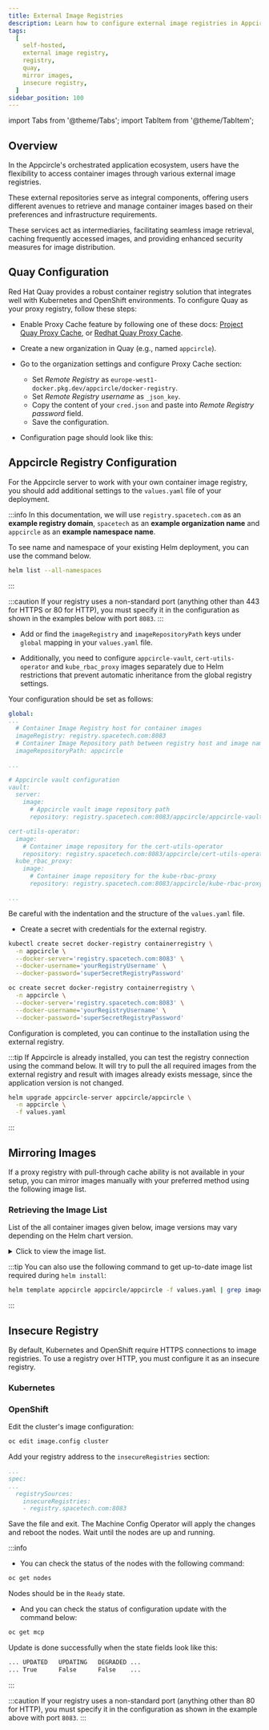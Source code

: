 ```yaml
---
title: External Image Registries
description: Learn how to configure external image registries in Appcircle
tags:
  [
    self-hosted,
    external image registry,
    registry,
    quay,
    mirror images,
    insecure registry,
  ]
sidebar_position: 100
---
```


import Tabs from '@theme/Tabs';
import TabItem from '@theme/TabItem';

## Overview

In the Appcircle's orchestrated application ecosystem, users have the flexibility to access container images through various external image registries.

These external repositories serve as integral components, offering users different avenues to retrieve and manage container images based on their preferences and infrastructure requirements.

These services act as intermediaries, facilitating seamless image retrieval, caching frequently accessed images, and providing enhanced security measures for image distribution.

## Quay Configuration

Red Hat Quay provides a robust container registry solution that integrates well with Kubernetes and OpenShift environments. To configure Quay as your proxy registry, follow these steps:

- Enable Proxy Cache feature by following one of these docs: [Project Quay Proxy Cache](https://docs.projectquay.io/config_quay.html#config-fields-proxy-cache), or [Redhat Quay Proxy Cache](https://docs.redhat.com/en/documentation/red_hat_quay/3.13/html/use_red_hat_quay/quay-as-cache-proxy#red-hat-quay-proxy-cache-procedure).

- Create a new organization in Quay (e.g., named `appcircle`).

- Go to the organization settings and configure Proxy Cache section:
  - Set _Remote Registry_ as `europe-west1-docker.pkg.dev/appcircle/docker-registry`.
  - Set _Remote Registry username_ as `_json_key`.
  - Copy the content of your `cred.json` and paste into _Remote Registry password_ field.
  - Save the configuration.

- Configuration page should look like this:

<Screenshot url='https://cdn.appcircle.io/docs/assets/BE-5592-quay-proxy-cache.png' />

## Appcircle Registry Configuration

For the Appcircle server to work with your own container image registry, you should add additional settings to the `values.yaml` file of your deployment.

:::info
In this documentation, we will use `registry.spacetech.com` as an **example registry domain**, `spacetech` as an **example organization name** and `appcircle` as an **example namespace name**.

To see name and namespace of your existing Helm deployment, you can use the command below.

```bash
helm list --all-namespaces
```

:::

:::caution
If your registry uses a non-standard port (anything other than 443 for HTTPS or 80 for HTTP), you must specify it in the configuration as shown in the examples below with port `8083`.
:::


- Add or find the `imageRegistry` and `imageRepositoryPath` keys under `global` mapping in your `values.yaml` file.

- Additionally, you need to configure `appcircle-vault`, `cert-utils-operator` and `kube_rbac_proxy` images separately due to Helm restrictions that prevent automatic inheritance from the global registry settings.

Your configuration should be set as follows:

```yaml
global:
...
  # Container Image Registry host for container images
  imageRegistry: registry.spacetech.com:8083
  # Container Image Repository path between registry host and image name (for Quay it is the organization name)
  imageRepositoryPath: appcircle

...

# Appcircle vault configuration
vault:
  server:
    image:
      # Appcircle vault image repository path
      repository: registry.spacetech.com:8083/appcircle/appcircle-vault

cert-utils-operator:
  image:
    # Container image repository for the cert-utils-operator
    repository: registry.spacetech.com:8083/appcircle/cert-utils-operator
  kube_rbac_proxy:
    image:
      # Container image repository for the kube-rbac-proxy
      repository: registry.spacetech.com:8083/appcircle/kube-rbac-proxy

...
```

Be careful with the indentation and the structure of the `values.yaml` file.

- Create a secret with credentials for the external registry.

<Tabs>

  <TabItem value="kubernetes" label="Kubernetes" default>

```bash
kubectl create secret docker-registry containerregistry \
  -n appcircle \
  --docker-server='registry.spacetech.com:8083' \
  --docker-username='yourRegistryUsername' \
  --docker-password='superSecretRegistryPassword'
```

  </TabItem>

  <TabItem value="openshift" label="Openshift">

```bash
oc create secret docker-registry containerregistry \
  -n appcircle \
  --docker-server='registry.spacetech.com:8083' \
  --docker-username='yourRegistryUsername' \
  --docker-password='superSecretRegistryPassword'
```

  </TabItem>

</Tabs>

Configuration is completed, you can continue to the installation using the external registry.

:::tip
If Appcircle is already installed, you can test the registry connection using the command below. It will try to pull the all required images from the external registry and result with images already exists message, since the application version is not changed.

```bash
helm upgrade appcircle-server appcircle/appcircle \
  -n appcircle \
  -f values.yaml
```

:::

## Mirroring Images

If a proxy registry with pull-through cache ability is not available in your setup, you can mirror images manually with your preferred method using the following image list.

### Retrieving the Image List

List of the all container images given below, image versions may vary depending on the Helm chart version.

<details>
    <summary>Click to view the image list.</summary>
```
europe-west1-docker.pkg.dev/appcircle/docker-registry/agentcacheservice:latest
europe-west1-docker.pkg.dev/appcircle/docker-registry/appcircle-keycloak:latest
europe-west1-docker.pkg.dev/appcircle/docker-registry/appcircle-vault:latest
europe-west1-docker.pkg.dev/appcircle/docker-registry/appparserserver:latest
europe-west1-docker.pkg.dev/appcircle/docker-registry/buildserver:latest
europe-west1-docker.pkg.dev/appcircle/docker-registry/cert-utils-operator:v1.3.12
europe-west1-docker.pkg.dev/appcircle/docker-registry/dashboardserver:latest
europe-west1-docker.pkg.dev/appcircle/docker-registry/distributionserver:latest
europe-west1-docker.pkg.dev/appcircle/docker-registry/disttesterweb:latest
europe-west1-docker.pkg.dev/appcircle/docker-registry/kafkab:latest
europe-west1-docker.pkg.dev/appcircle/docker-registry/keycloakversioning:latest
europe-west1-docker.pkg.dev/appcircle/docker-registry/kube-rbac-proxy:v0.11.0
europe-west1-docker.pkg.dev/appcircle/docker-registry/licenseserver:latest
europe-west1-docker.pkg.dev/appcircle/docker-registry/minio/miniob:latest
europe-west1-docker.pkg.dev/appcircle/docker-registry/mongodb:latest
europe-west1-docker.pkg.dev/appcircle/docker-registry/notificationserver:latest
europe-west1-docker.pkg.dev/appcircle/docker-registry/otpservice:latest
europe-west1-docker.pkg.dev/appcircle/docker-registry/postgresqlb:latest
europe-west1-docker.pkg.dev/appcircle/docker-registry/privateapigateway:latest
europe-west1-docker.pkg.dev/appcircle/docker-registry/publishserver:latest
europe-west1-docker.pkg.dev/appcircle/docker-registry/redisb:latest
europe-west1-docker.pkg.dev/appcircle/docker-registry/reportserver:latest
europe-west1-docker.pkg.dev/appcircle/docker-registry/resignservice:latest
europe-west1-docker.pkg.dev/appcircle/docker-registry/resourceserver:latest
europe-west1-docker.pkg.dev/appcircle/docker-registry/schedulemanagerservice:latest
europe-west1-docker.pkg.dev/appcircle/docker-registry/signingidentityserver:latest
europe-west1-docker.pkg.dev/appcircle/docker-registry/storeadminservice:latest
europe-west1-docker.pkg.dev/appcircle/docker-registry/storeapiservice:latest
europe-west1-docker.pkg.dev/appcircle/docker-registry/storeprofileservice:latest
europe-west1-docker.pkg.dev/appcircle/docker-registry/storereportservice:latest
europe-west1-docker.pkg.dev/appcircle/docker-registry/storesubmitserver:latest
europe-west1-docker.pkg.dev/appcircle/docker-registry/storeweb:latest
europe-west1-docker.pkg.dev/appcircle/docker-registry/taskserver:latest
europe-west1-docker.pkg.dev/appcircle/docker-registry/testeradminservice:latest
europe-west1-docker.pkg.dev/appcircle/docker-registry/testerapiservice:latest
europe-west1-docker.pkg.dev/appcircle/docker-registry/toolbox:1.5.0
europe-west1-docker.pkg.dev/appcircle/docker-registry/uiserver:latest
europe-west1-docker.pkg.dev/appcircle/docker-registry/webhookservice:latest
```
</details>

:::tip
You can also use the following command to get up-to-date image list required during `helm install`:

```bash
helm template appcircle appcircle/appcircle -f values.yaml | grep image: | sed 's/\s*image:\s*//; s/"//g' | sort -u
```

:::

## Insecure Registry

By default, Kubernetes and OpenShift require HTTPS connections to image registries. To use a registry over HTTP, you must configure it as an insecure registry.

### Kubernetes

### OpenShift

Edit the cluster's image configuration:

```bash
oc edit image.config cluster
```

Add your registry address to the `insecureRegistries` section:

```yaml
...
spec:
...
  registrySources:
    insecureRegistries:
    - registry.spacetech.com:8083
```

Save the file and exit. The Machine Config Operator will apply the changes and reboot the nodes. Wait until the nodes are up and running.

:::info

- You can check the status of the nodes with the following command:

```bash
oc get nodes
```

Nodes should be in the `Ready` state.

- And you can check the status of configuration update with the command below:

```bash
oc get mcp
```

Update is done successfully when the state fields look like this:

```bash
... UPDATED   UPDATING   DEGRADED ...
... True      False      False    ...
```

:::

:::caution
If your registry uses a non-standard port (anything other than 80 for HTTP), you must specify it in the configuration as shown in the example above with port `8083`.
:::

